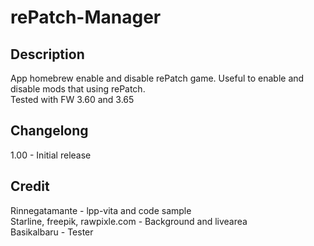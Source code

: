 # rePatch-Manager
## Description
App homebrew enable and disable rePatch game. Useful to enable and disable mods that using rePatch.  
Tested with FW 3.60 and 3.65

## Changelong
1.00 - Initial release

## Credit
Rinnegatamante - lpp-vita and code sample  
Starline, freepik, rawpixle.com - Background and livearea  
Basikalbaru - Tester
